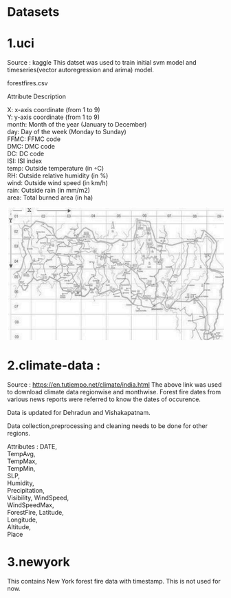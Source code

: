 # Datasets
# 1.uci 
Source : kaggle
This datset was used to train initial svm model and timeseries(vector autoregression and arima) model.

 forestfires.csv
 
 Attribute Description
 
 X: x-axis coordinate (from 1 to 9)<br/>
 Y: y-axis coordinate (from 1 to 9)<br/>
 month: Month of the year (January to December)<br/>
 day: Day of the week (Monday to Sunday)<br/>
 FFMC: FFMC code<br/>
 DMC: DMC code<br/>
 DC: DC code<br/>
 ISI: ISI index<br/>
 temp: Outside temperature (in ◦C)<br/>
 RH: Outside relative humidity (in %)<br/>
 wind: Outside wind speed (in km/h)<br/>
 rain: Outside rain (in mm/m2)<br/>
 area: Total burned area (in ha)<br/>

![Map of montesinho park](https://github.com/akshatha-s13/forestfire_prediction/blob/master/datasets/uci/Map%20of%20Montesinho%20natural%20park.png)

# 2.climate-data : 
Source : https://en.tutiempo.net/climate/india.html
The above link was used to download climate data regionwise and monthwise. 
Forest fire dates from various news reports were referred to know the dates of occurence.

Data is updated for Dehradun and Vishakapatnam.

Data collection,preprocessing and cleaning needs to be done for other regions.

Attributes :
DATE,	
TempAvg,	
TempMax,	
TempMin,	
SLP,	
Humidity,	
Precipitation,	
Visibility,	
WindSpeed,	
WindSpeedMax,	
ForestFire,	
Latitude,	
Longitude,	
Altitude,	
Place


# 3.newyork 
This contains New York forest fire data with timestamp. This is not used for now.
